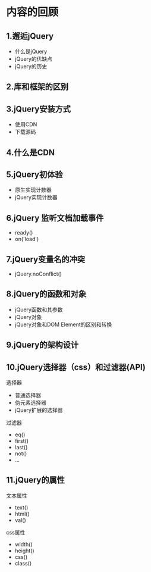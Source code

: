 # 内容的回顾



## 1.邂逅jQuery

- 什么是jQuery
- jQuery的优缺点
- jQuery的历史

## 2.库和框架的区别



## 3.jQuery安装方式

- 使用CDN
- 下载源码

## 4.什么是CDN



## 5.jQuery初体验

- 原生实现计数器
- jQuery实现计数器



## 6.jQuery 监听文档加载事件

- ready()
- on('load')



## 7.jQuery变量名的冲突

- jQuery.noConflict()



## 8.jQuery的函数和对象

- jQuery函数和其参数
- jQuery对象
- jQuery对象和DOM Element的区别和转换



## 9.jQuery的架构设计



## 10.jQuery选择器（css）和过滤器(API)

选择器

- 普通选择器
- 伪元素选择器
- jQuery扩展的选择器

过滤器

- eq()
- first()
- last()
- not()
- ...



## 11.jQuery的属性

文本属性

- text()
- html()
- val()

css属性

- width()
- height()
- css()
- class()

































